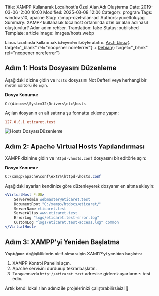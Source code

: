 Title: XAMPP Kullanarak Localhost'a Özel Alan Adı Oluşturma
Date: 2019-03-06 12:00 10:00
Modified: 2025-03-08 12:00
Category: program
Tags: windows10, apache
Slug: xampp-ozel-alan-adi
Authors: yuceltoluyag
Summary: XAMPP kullanarak localhost ortamında özel bir alan adı nasıl oluşturulur? Adım adım rehber.
Translation: false
Status: published
Template: article
Image: images/hosts.webp


Linux tarafında kullanmak isteyenleri böyle alalım: [Arch Linux](/arch-linux-apache-lampp-sanal-sunucu-kurulumu/){: target="_blank" rel="noopener noreferrer"} + [Debian](/linux-apache2-mysql-phpmyadmin-kurulumu/){: target="_blank" rel="noopener noreferrer"}

## Adım 1: Hosts Dosyasını Düzenleme

Aşağıdaki dizine gidin ve `hosts` dosyasını Not Defteri veya herhangi bir metin editörü ile açın:

**Dosya Konumu:**
```powershell
C:\Windows\System32\Drivers\etc\hosts
```

Açılan dosyanın en alt satırına şu formatta ekleme yapın:
```conf
127.0.0.1 eticaret.test
```

![Hosts Dosyası Düzenleme](/images/hosts.webp)

## Adım 2: Apache Virtual Hosts Yapılandırması

XAMPP dizinine gidin ve `httpd-vhosts.conf` dosyasını bir editörle açın:

**Dosya Konumu:**
```powershell
C:\xampp\apache\conf\extra\httpd-vhosts.conf
```

Aşağıdaki ayarları kendinize göre düzenleyerek dosyanın en altına ekleyin:
```apache
<VirtualHost *:80>
    ServerAdmin webmaster@eticaret.test
    DocumentRoot "C:/xampp/htdocs/eticaret/"
    ServerName eticaret.test
    ServerAlias www.eticaret.test
    ErrorLog "logs/eticaret.test-error.log"
    CustomLog "logs/eticaret.test-access.log" common
</VirtualHost>
```

## Adım 3: XAMPP'yi Yeniden Başlatma

Yaptığınız değişikliklerin aktif olması için XAMPP'yi yeniden başlatın:

1. XAMPP Kontrol Panelini açın.
2. Apache servisini durdurup tekrar başlatın.
3. Tarayıcınızda `http://eticaret.test` adresine giderek ayarlarınızı test edin.

Artık kendi lokal alan adınız ile projelerinizi çalıştırabilirsiniz! 🚀

